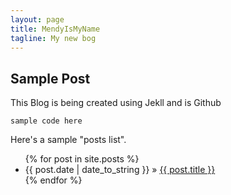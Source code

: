 ```yaml
---
layout: page
title: MendyIsMyName
tagline: My new bog
---
```


    
## Sample Post

This Blog is being created using Jekll and is Github


    sample code here

Here's a sample "posts list".

<ul class="posts">
  {% for post in site.posts %}
    <li><span>{{ post.date | date_to_string }}</span> &raquo; <a href="{{ BASE_PATH }}{{ post.url }}">{{ post.title }}</a></li>
  {% endfor %}
</ul>



